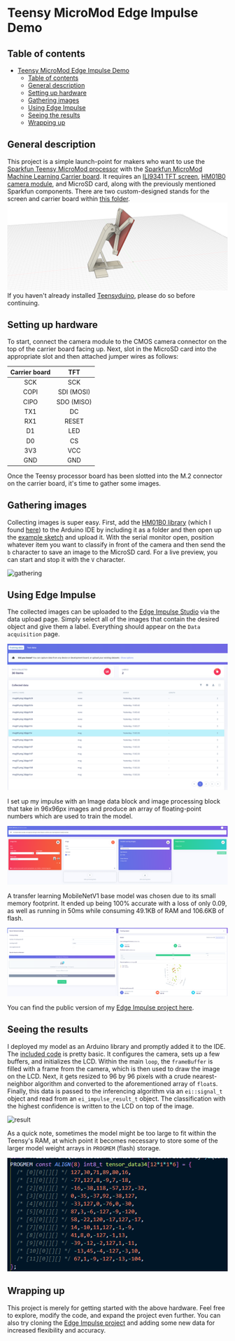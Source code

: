# Teensy MicroMod Edge Impulse Demo

## Table of contents

- [Teensy MicroMod Edge Impulse Demo](#teensy-micromod-edge-impulse-demo)
  - [Table of contents](#table-of-contents)
  - [General description](#general-description)
  - [Setting up hardware](#setting-up-hardware)
  - [Gathering images](#gathering-images)
  - [Using Edge Impulse](#using-edge-impulse)
  - [Seeing the results](#seeing-the-results)
  - [Wrapping up](#wrapping-up)

## General description

This project is a simple launch-point for makers who want to use the [Sparkfun Teensy MicroMod processor](http://www.sparkfun.com/products/16402) with the [Sparkfun MicroMod Machine Learning Carrier board](http://www.sparkfun.com/products/16400). It requires an [ILI9341 TFT screen](https://www.amazon.com/HiLetgo-240X320-Resolution-Display-ILI9341/dp/B073R7BH1B/ref=sr_1_3?dchild=1&keywords=ili9341&qid=1629919338&sr=8-3), [HM01B0 camera module](https://www.sparkfun.com/products/15570), and MicroSD card, along with the previously mentioned Sparkfun components. There are two custom-designed stands for the screen and carrier board within [this folder](3D%20printable%20files/).
![stand](images/ML%20Carrier%20Board%20Stand%20v2.png)
If you haven't already installed [Teensyduino](https://www.pjrc.com/teensy/td_download.html), please do so before continuing.

## Setting up hardware

To start, connect the camera module to the CMOS camera connector on the top of the carrier board facing up. Next, slot in the MicroSD card into the appropriate slot and then attached jumper wires as follows:

| Carrier board |    TFT     |
| :-----------: | :--------: |
|      SCK      |    SCK     |
|     COPI      | SDI (MOSI) |
|     CIPO      | SDO (MISO) |
|      TX1      |     DC     |
|      RX1      |   RESET    |
|      D1       |    LED     |
|      D0       |     CS     |
|      3V3      |    VCC     |
|      GND      |    GND     |

Once the Teensy processor board has been slotted into the M.2 connector on the carrier board, it's time to gather some images.

## Gathering images

Collecting images is super easy. First, add the [HM01B0 library](TMM-HM01B0/) (which I found [here](https://github.com/mjs513/TMM-HB01B0-Camera)) to the Arduino IDE by including it as a folder and then open up the [example sketch](TMM-HM01B0/examples/HM01B0_ML_example/HM01B0_ML_example.ino) and upload it. With the serial monitor open, position whatever item you want to classify in front of the camera and then send the `b` character to save an image to the MicroSD card. For a live preview, you can start and stop it with the `V` character.

![gathering](images/S1560005.JPG)

## Using Edge Impulse

The collected images can be uploaded to the [Edge Impulse Studio](https://www.edgeimpulse.com/) via the data upload page. Simply select all of the images that contain the desired object and give them a label. Everything should appear on the `Data acquisition` page.

![data](images/ei1.PNG)

I set up my impulse with an Image data block and image processing block that take in 96x96px images and produce an array of floating-point numbers which are used to train the model.

![impulse](images/ei2.PNG)

A transfer learning MobileNetV1 base model was chosen due to its small memory footprint. It ended up being 100% accurate with a loss of only 0.09, as well as running in 50ms while consuming 49.1KB of RAM and 106.6KB of flash.

![model](images/ei5.PNG)

You can find the public version of my [Edge Impulse project here](https://studio.edgeimpulse.com/public/46179/latest).

## Seeing the results

I deployed my model as an Arduino library and promptly added it to the IDE. The [included code](MicroMod_Image_Classification/) is pretty basic. It configures the camera, sets up a few buffers, and initializes the LCD. Within the main `loop`, the `frameBuffer` is filled with a frame from the camera, which is then used to draw the image on the LCD. Next, it gets resized to 96 by 96 pixels with a crude nearest-neighbor algorithm and converted to the aforementioned array of `float`s. Finally, this data is passed to the inferencing algorithm via an `ei::signal_t` object and read from an `ei_impulse_result_t` object. The classification with the highest confidence is written to the LCD on top of the image.

![result](images/S1570001.JPG)

As a quick note, sometimes the model might be too large to fit within the Teensy's RAM, at which point it becomes necessary to store some of the larger model weight arrays in `PROGMEM` (flash) storage.

![progmem](images/code1.PNG)

## Wrapping up

This project is merely for getting started with the above hardware. Feel free to explore, modify the code, and expand the project even further. You can also try cloning the [Edge Impulse project](https://studio.edgeimpulse.com/public/46179/latest) and adding some new data for increased flexibility and accuracy.
